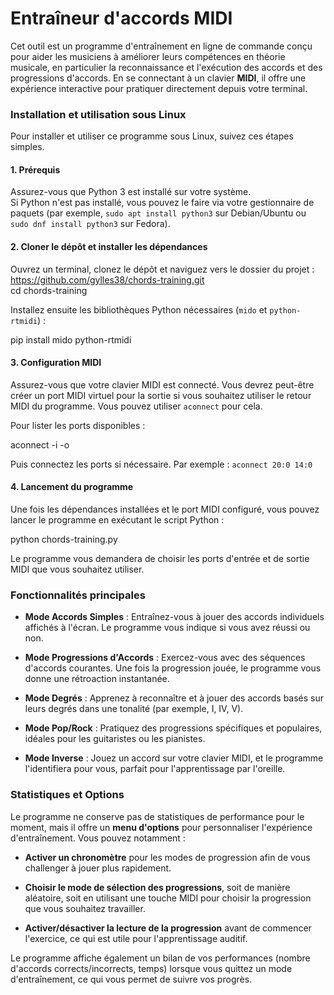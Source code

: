 # Entraîneur d'accords MIDI

Cet outil est un programme d'entraînement en ligne de commande conçu pour aider les musiciens à améliorer leurs compétences en théorie musicale, en particulier la reconnaissance et l'exécution des accords et des progressions d'accords. En se connectant à un clavier **MIDI**, il offre une expérience interactive pour pratiquer directement depuis votre terminal.

### Installation et utilisation sous Linux

Pour installer et utiliser ce programme sous Linux, suivez ces étapes simples.

#### 1. Prérequis

Assurez-vous que Python 3 est installé sur votre système.  
Si Python n'est pas installé, vous pouvez le faire via votre gestionnaire de paquets (par exemple, `sudo apt install python3` sur Debian/Ubuntu ou `sudo dnf install python3` sur Fedora).

#### 2. Cloner le dépôt et installer les dépendances

Ouvrez un terminal, clonez le dépôt et naviguez vers le dossier du projet :  
[https://github.com/gylles38/chords-training.git ](https://github.com/gylles38/chords-training.git)  
cd chords-training  


Installez ensuite les bibliothèques Python nécessaires (`mido` et `python-rtmidi`) :

pip install mido python-rtmidi


#### 3. Configuration MIDI

Assurez-vous que votre clavier MIDI est connecté. Vous devrez peut-être créer un port MIDI virtuel pour la sortie si vous souhaitez utiliser le retour MIDI du programme. Vous pouvez utiliser `aconnect` pour cela.

Pour lister les ports disponibles :

aconnect -i -o


Puis connectez les ports si nécessaire. Par exemple : `aconnect 20:0 14:0`

#### 4. Lancement du programme

Une fois les dépendances installées et le port MIDI configuré, vous pouvez lancer le programme en exécutant le script Python :

python chords-training.py

Le programme vous demandera de choisir les ports d'entrée et de sortie MIDI que vous souhaitez utiliser.

### Fonctionnalités principales

* **Mode Accords Simples** : Entraînez-vous à jouer des accords individuels affichés à l'écran. Le programme vous indique si vous avez réussi ou non.

* **Mode Progressions d'Accords** : Exercez-vous avec des séquences d'accords courantes. Une fois la progression jouée, le programme vous donne une rétroaction instantanée.

* **Mode Degrés** : Apprenez à reconnaître et à jouer des accords basés sur leurs degrés dans une tonalité (par exemple, I, IV, V).

* **Mode Pop/Rock** : Pratiquez des progressions spécifiques et populaires, idéales pour les guitaristes ou les pianistes.

* **Mode Inverse** : Jouez un accord sur votre clavier MIDI, et le programme l'identifiera pour vous, parfait pour l'apprentissage par l'oreille.

### Statistiques et Options

Le programme ne conserve pas de statistiques de performance pour le moment, mais il offre un **menu d'options** pour personnaliser l'expérience d'entraînement. Vous pouvez notamment :

* **Activer un chronomètre** pour les modes de progression afin de vous challenger à jouer plus rapidement.

* **Choisir le mode de sélection des progressions**, soit de manière aléatoire, soit en utilisant une touche MIDI pour choisir la progression que vous souhaitez travailler.

* **Activer/désactiver la lecture de la progression** avant de commencer l'exercice, ce qui est utile pour l'apprentissage auditif.  

Le programme affiche également un bilan de vos performances (nombre d'accords corrects/incorrects, temps) lorsque vous quittez un mode d'entraînement, ce qui vous permet de suivre vos progrès.
